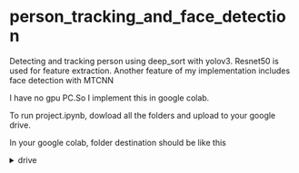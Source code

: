 # person_tracking_and_face_detection

Detecting and tracking person using deep_sort with yolov3. Resnet50 is used for feature extraction.
Another feature of my implementation includes face detection with MTCNN

I have no gpu PC.So I implement this in google colab. 

To run project.ipynb, dowload all the folders and upload to your google drive.

In your google colab, folder destination should be like this

<details>
<summary>drive</summary>

- [MyDrive](file1.md)
- [Subfolder 1](subfolder1)
  - [Subfile 1.1](subfolder1/subfile1.1.md)
  - [Subfile 1.2](subfolder1/subfile1.2.md)
- [Subfolder 2](subfolder2)
  - [Subfile 2.1](subfolder2/subfile2.1.md)
  - [Subfile 2.2](subfolder2/subfile2.2.md)

</details>
